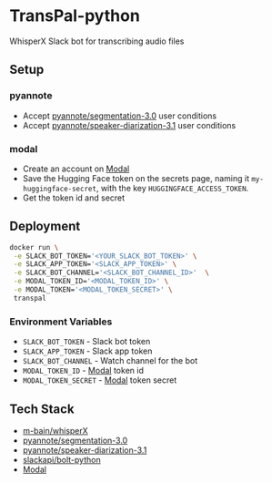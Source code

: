 # TransPal-python

WhisperX Slack bot for transcribing audio files

## Setup

### pyannote

- Accept [pyannote/segmentation-3.0](https://hf.co/pyannote/segmentation-3.0) user conditions
- Accept [pyannote/speaker-diarization-3.1](https://hf.co/pyannote-speaker-diarization-3.1) user conditions

### modal

- Create an account on [Modal](https://modal.com/)
- Save the Hugging Face token on the secrets page, naming it `my-huggingface-secret`, with the key `HUGGINGFACE_ACCESS_TOKEN`.
- Get the token id and secret

## Deployment

```bash
docker run \
 -e SLACK_BOT_TOKEN='<YOUR_SLACK_BOT_TOKEN>' \
 -e SLACK_APP_TOKEN='<SLACK_APP_TOKEN>' \
 -e SLACK_BOT_CHANNEL='<SLACK_BOT_CHANNEL_ID>'  \
 -e MODAL_TOKEN_ID='<MODAL_TOKEN_ID>' \
 -e MODAL_TOKEN='<MODAL_TOKEN_SECRET>' \
 transpal
```

### Environment Variables

- `SLACK_BOT_TOKEN` - Slack bot token
- `SLACK_APP_TOKEN` - Slack app token
- `SLACK_BOT_CHANNEL` - Watch channel for the bot
- `MODAL_TOKEN_ID` - [Modal](https://modal.com/) token id
- `MODAL_TOKEN_SECRET` - [Modal](https://modal.com/) token secret

## Tech Stack

- [m-bain/whisperX](https://github.com/m-bain/whisperX)
- [pyannote/segmentation-3.0](https://hf.co/pyannote/segmentation-3.0)
- [pyannote/speaker-diarization-3.1](https://hf.co/pyannote-speaker-diarization-3.1)
- [slackapi/bolt-python](https://github.com/slackapi/bolt-python)
- [Modal](https://modal.com/)
